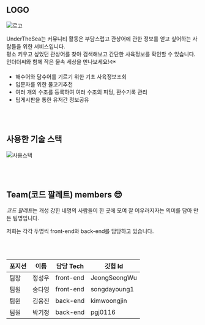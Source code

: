 

## LOGO
![로고](https://cdn.discordapp.com/attachments/921036051819134996/926080243805089822/KakaoTalk_Photo_2021-12-30-20-51-40.png)
 
 UnderTheSea는 커뮤니티 활동은 부담스럽고 관상어에 관한 정보를 얻고 싶어하는 사람들을 위한 서비스입니다.
 </br>평소 키우고 싶었던 관상어를 찾아 검색해보고 간단한 사육정보를 확인할 수 있습니다.
 </br>언더더씨와 함께 작은 물속 세상을 만나보세요!🐟
- 해수어와 담수어를 기르기 위한 기초 사육정보조회
- 입문자를 위한 물고기추천
- 여러 개의 수조를 등록하여 여러 수조의 피딩, 환수기록 관리
- 팁게시판을 통한 유저간 정보공유


</br>
</br>


## 사용한 기술 스택


 ![사용스택](https://cdn.discordapp.com/attachments/924937469370200086/925978946741370920/Web_App_Reference_Architecture_5.png)

</br>
</br>


## Team(코드 팔레트) members 😎

*코드 팔레트*는 개성 강한 네명의 사람들이 한 곳에 모여 잘 어우러지자는 의미를 담아 만든 팀명입니다. 

저희는 각각 두명씩 front-end와 back-end를 담당하고 있습니다. 

</br>
</br>

포지션 |이름|담당 Tech|깃헙 Id|
|--|--|--------|-----|
|팀장|정성우|front-end|JeongSeongWu|
|팀원|송다영|front-end|songdayoung1|
|팀원|김웅진|back-end|kimwoongjin|
|팀원|박기정|back-end|pgj0116| 

</br>
</br>




